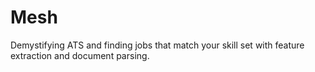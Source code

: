 # Mesh
Demystifying ATS and finding jobs that match your skill set with feature extraction and document parsing.
